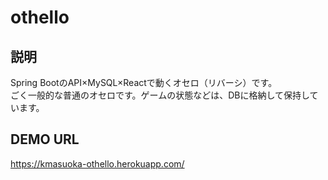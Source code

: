 # othello
## 説明
Spring BootのAPI×MySQL×Reactで動くオセロ（リバーシ）です。  
ごく一般的な普通のオセロです。ゲームの状態などは、DBに格納して保持しています。
## DEMO URL
https://kmasuoka-othello.herokuapp.com/
